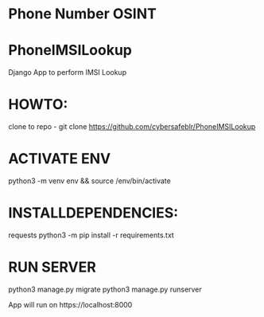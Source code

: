 # Phone Number OSINT


# PhoneIMSILookup
Django App to perform IMSI Lookup

# HOWTO:
clone to repo - git clone https://github.com/cybersafeblr/PhoneIMSILookup
 
# ACTIVATE ENV
python3 -m venv env && source /env/bin/activate

# INSTALLDEPENDENCIES:
requests
python3 -m pip install -r requirements.txt

# RUN SERVER
python3 manage.py migrate
python3 manage.py runserver

App will run on https://localhost:8000

